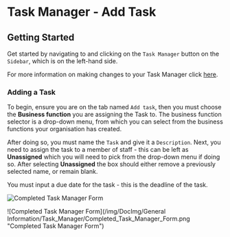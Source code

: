 # Task Manager - Add Task

## Getting Started

Get started by navigating to and clicking on the `Task Manager` button on the `Sidebar`, which is on the left-hand side.

For more information on making changes to your Task Manager click [here][Task Manager].

### Adding a Task

To begin, ensure you are on the tab named `Add task`, then you must choose the **Business function** you are assigning the Task to. The business function selector is a drop-down menu, from which you can select from the business functions your organisation has created.

After doing so, you must name the `Task` and give it a `Description`. Next, you need to assign the task to a member of staff - this can be left as **Unassigned** which you will need to pick from the drop-down menu if doing so. After selecting **Unassigned** the box should either remove a previously selected name, or remain blank.

You must input a due date for the task - this is the deadline of the task.

<img src="/img/DocImg/General Information/Task_Manager/Completed_Task_Manager_Form.png" alt="Completed Task Manager Form" class="center"/>

![Completed Task Manager Form](/img/DocImg/General Information/Task_Manager/Completed_Task_Manager_Form.png "Completed Task Manager Form")

[Task Manager]: ../actions "###Task Manager"
[Modifying a Task]: ../actions "####Modifying-a-Task"